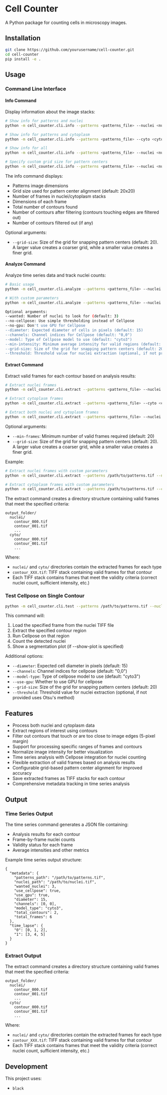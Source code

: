 # Cell Counter

A Python package for counting cells in microscopy images.

## Installation

```bash
git clone https://github.com/yourusername/cell-counter.git
cd cell-counter
pip install -e .
```

## Usage

### Command Line Interface

#### Info Command

Display information about the image stacks:

```bash
# Show info for patterns and nuclei
python -m cell_counter.cli.info --patterns <patterns_file> --nuclei <nuclei_file>

# Show info for patterns and cytoplasm
python -m cell_counter.cli.info --patterns <patterns_file> --cyto <cyto_file>

# Show info for all
python -m cell_counter.cli.info --patterns <patterns_file> --nuclei <nuclei_file> --cyto <cyto_file>

# Specify custom grid size for pattern centers
python -m cell_counter.cli.info --patterns <patterns_file> --nuclei <nuclei_file> --grid-size 30
```

The info command displays:
- Patterns image dimensions
- Grid size used for pattern center alignment (default: 20x20)
- Number of frames in nuclei/cytoplasm stacks
- Dimensions of each frame
- Total number of contours found
- Number of contours after filtering (contours touching edges are filtered out)
- Number of contours filtered out (if any)

Optional arguments:
- `--grid-size`: Size of the grid for snapping pattern centers (default: 20). A larger value creates a coarser grid, while a smaller value creates a finer grid.

#### Analyze Command

Analyze time series data and track nuclei counts:

```bash
# Basic usage
python -m cell_counter.cli.analyze --patterns <patterns_file> --nuclei <nuclei_file> --output <output_file>

# With custom parameters
python -m cell_counter.cli.analyze --patterns <patterns_file> --nuclei <nuclei_file> --output <output_file> --wanted 3 --no-cellpose --diameter 20

Optional arguments:
--wanted: Number of nuclei to look for (default: 3)
--no-cellpose: Use simple thresholding instead of Cellpose
--no-gpu: Don't use GPU for Cellpose
--diameter: Expected diameter of cells in pixels (default: 15)
--channels: Channel indices for Cellpose (default: "0,0")
--model: Type of Cellpose model to use (default: "cyto3")
--min-intensity: Minimum average intensity for valid regions (default: 10)
--grid-size: Size of the grid for snapping pattern centers (default: 20)
--threshold: Threshold value for nuclei extraction (optional, if not provided uses Otsu's method)
```

#### Extract Command

Extract valid frames for each contour based on analysis results:

```bash
# Extract nuclei frames
python -m cell_counter.cli.extract --patterns <patterns_file> --nuclei <nuclei_file> --time-series <time_series_file> --output <output_folder>

# Extract cytoplasm frames
python -m cell_counter.cli.extract --patterns <patterns_file> --cyto <cyto_file> --time-series <time_series_file> --output <output_folder>

# Extract both nuclei and cytoplasm frames
python -m cell_counter.cli.extract --patterns <patterns_file> --nuclei <nuclei_file> --cyto <cyto_file> --time-series <time_series_file> --output <output_folder>
```

Optional arguments:
- `--min-frames`: Minimum number of valid frames required (default: 20)
- `--grid-size`: Size of the grid for snapping pattern centers (default: 20). A larger value creates a coarser grid, while a smaller value creates a finer grid.

Example:
```bash
# Extract nuclei frames with custom parameters
python -m cell_counter.cli.extract --patterns /path/to/patterns.tif --nuclei /path/to/nuclei.tif --time-series results.json --output extracted_frames --min-frames 20 --grid-size 25

# Extract cytoplasm frames with custom parameters
python -m cell_counter.cli.extract --patterns /path/to/patterns.tif --cyto /path/to/cyto.tif --time-series results.json --output extracted_frames --min-frames 20 --grid-size 25
```

The extract command creates a directory structure containing valid frames that meet the specified criteria:
```
output_folder/
  nuclei/
    contour_000.tif
    contour_001.tif
    ...
  cyto/
    contour_000.tif
    contour_001.tif
    ...
```

Where:
- `nuclei/` and `cyto/` directories contain the extracted frames for each type
- `contour_XXX.tif`: TIFF stack containing valid frames for that contour
- Each TIFF stack contains frames that meet the validity criteria (correct nuclei count, sufficient intensity, etc.)

### Test Cellpose on Single Contour

```bash
python -m cell_counter.cli.test --patterns /path/to/patterns.tif --nuclei /path/to/nuclei.tif --frame 4 --contour 2 --show-plot --threshold 128
```

This command will:
1. Load the specified frame from the nuclei TIFF file
2. Extract the specified contour region
3. Run Cellpose on that region
4. Count the detected nuclei
5. Show a segmentation plot (if --show-plot is specified)

Additional options:
- `--diameter`: Expected cell diameter in pixels (default: 15)
- `--channels`: Channel indices for cellpose (default: "0,0")
- `--model-type`: Type of cellpose model to use (default: "cyto3")
- `--use-gpu`: Whether to use GPU for cellpose
- `--grid-size`: Size of the grid for snapping pattern centers (default: 20)
- `--threshold`: Threshold value for nuclei extraction (optional, if not provided uses Otsu's method)

## Features

- Process both nuclei and cytoplasm data
- Extract regions of interest using contours
- Filter out contours that touch or are too close to image edges (5-pixel margin)
- Support for processing specific ranges of frames and contours
- Normalize image intensity for better visualization
- Time series analysis with Cellpose integration for nuclei counting
- Flexible extraction of valid frames based on analysis results
- Configurable grid-based pattern center alignment for improved accuracy
- Save extracted frames as TIFF stacks for each contour
- Comprehensive metadata tracking in time series analysis

## Output

### Time Series Output
The time series command generates a JSON file containing:
- Analysis results for each contour
- Frame-by-frame nuclei counts
- Validity status for each frame
- Average intensities and other metrics

Example time series output structure:
```
{
  "metadata": {
    "patterns_path": "/path/to/patterns.tif",
    "nuclei_path": "/path/to/nuclei.tif",
    "wanted_nuclei": 3,
    "use_cellpose": true,
    "use_gpu": true,
    "diameter": 15,
    "channels": [0, 0],
    "model_type": "cyto3",
    "total_contours": 2,
    "total_frames": 6
  },
  "time_lapse": {
    "0": [0, 1, 2],
    "1": [3, 4, 5]
  }
}
```

### Extract Output
The extract command creates a directory structure containing valid frames that meet the specified criteria:
```
output_folder/
  nuclei/
    contour_000.tif
    contour_001.tif
    ...
  cyto/
    contour_000.tif
    contour_001.tif
    ...
```

Where:
- `nuclei/` and `cyto/` directories contain the extracted frames for each type
- `contour_XXX.tif`: TIFF stack containing valid frames for that contour
- Each TIFF stack contains frames that meet the validity criteria (correct nuclei count, sufficient intensity, etc.)

## Development

This project uses:
- `black`